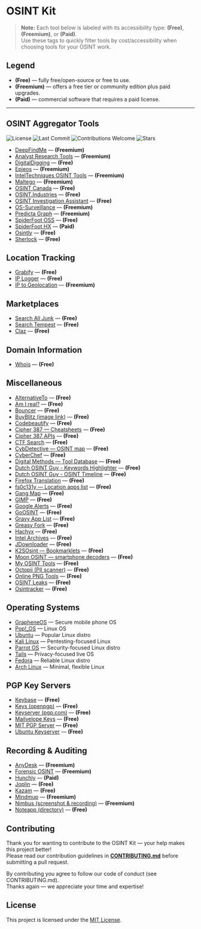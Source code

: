 # OSINT Kit

> **Note:** Each tool below is labeled with its accessibility type: **(Free)**, **(Freemium)**, or **(Paid)**.  
> Use these tags to quickly filter tools by cost/accessibility when choosing tools for your OSINT work.

## Legend
- **(Free)** — fully free/open-source or free to use.
- **(Freemium)** — offers a free tier or community edition plus paid upgrades.
- **(Paid)** — commercial software that requires a paid license.

---

## OSINT Aggregator Tools
![License](https://img.shields.io/github/license/your-username/your-repo-name)
![Last Commit](https://img.shields.io/github/last-commit//your-username/your-repo-name)
![Contributions Welcome](https://img.shields.io/badge/contributors-welcome-brightgreen.svg)
![Stars](https://img.shields.io/github/stars/your-username/your-repo-name.svg)

- [DeepFindMe](https://www.deepfind.me/) — **(Freemium)**
- [Analyst Research Tools](https://analystresearchtools.com/) — **(Freemium)**
- [DigitalDigging](https://digitaldigging.org/osint/) — **(Free)**
- [Epieos](https://epieos.com/) — **(Freemium)**
- [IntelTechniques OSINT Tools](https://inteltechniques.com/tools/) — **(Freemium)**
- [Maltego](https://maltego.com/product-features/) — **(Freemium)**
- [OSINT Canada](https://www.osintcanada.com/home) — **(Free)**
- [OSINT.Industries](https://www.osint.industries/) — **(Free)**
- [OSINT Investigation Assistant](https://lambda.black/osint.html) — **(Free)**
- [OS-Surveillance](https://www.os-surveillance.io/) — **(Freemium)**
- [Predicta Graph](https://beta.predictagraph.com/) — **(Freemium)**
- [SpiderFoot OSS](https://github.com/smicallef/spiderfoot) — **(Free)**
- [SpiderFoot HX](https://login.hx.spiderfoot.net/signin?) — **(Paid)**
- [Osintly](https://osint.ly/) — **(Free)**
- [Sherlock](https://github.com/sherlock-project/sherlock) — **(Free)**

## Location Tracking
- [Grabify](https://grabify.link/) — **(Free)**
- [IP Logger](https://iplogger.org/) — **(Free)**
- [IP to Geolocation](https://ip2geolocation.com/) — **(Freemium)**

## Marketplaces
- [Search All Junk](http://searchalljunk.com/) — **(Free)**
- [Search Tempest](https://www.searchtempest.com/) — **(Free)**
- [Claz](https://claz.org/) — **(Free)**

## Domain Information
- [Whois](https://www.whois.com/) — **(Free)**

## Miscellaneous
- [AlternativeTo](https://alternativeto.net/) — **(Free)**
- [Am I real?](https://seintpl.github.io/AmIReal/) — **(Free)**
- [Bouncer](https://github.com/The-OSINT-Newsletter/bouncer) — **(Free)**
- [BuyBlitz (image link)](https://www.cqcore.uk/wp-content/uploads/2024/06/cropped-iStock-1470800989.jpg) — **(Free)**
- [Codebeautify](https://codebeautify.org/) — **(Free)**
- [Cipher 387 — Cheatsheets](https://github.com/cipher387/cheatsheets) — **(Free)**
- [Cipher 387 APIs](https://github.com/cipher387/API-s-for-OSINT) — **(Free)**
- [CTF Search](https://ctfsearch.hackmap.win/) — **(Free)**
- [CybDetective — OSINT map](https://cybdetective.com/osintmap/) — **(Free)**
- [CyberChef](https://gchq.github.io/CyberChef) — **(Free)**
- [Digital Methods — Tool Database](https://wiki.digitalmethods.net/Dmi/ToolDatabase) — **(Free)**
- [Dutch OSINT Guy - Keywords Highlighter](https://github.com/Dutchosintguy/keywords-highlight-bookmark/) — **(Free)**
- [Dutch OSINT Guy - OSINT Timeline](https://github.com/Dutchosintguy/OSINT-timeline) — **(Free)**
- [Firefox Translation](https://support.mozilla.org/en-US/kb/website-translation) — **(Free)**
- [fs0c131y — Location apps list](https://gist.github.com/fs0c131y/f498b21cba9ee23956fc7d7629262e9d) — **(Free)**
- [Gang Map](https://www.gangmap.com/) — **(Free)**
- [GIMP](https://www.gimp.org/) — **(Free)**
- [Google Alerts](https://www.google.com/alerts) — **(Free)**
- [GoOSINT](https://goosint.com/) — **(Free)**
- [Gravy App List](https://docs.google.com/spreadsheets/d/1Ukgd0gIWd9gpV6bOx2pcSHsVO6yIUqbjnlM4ewjO6Cs/edit?gid=1257088277#gid=1257088277) — **(Free)**
- [Greasy Fork](https://greasyfork.org/en/scripts) — **(Free)**
- [Hachyx](https://hackyx.io/) — **(Free)**
- [Intel Archives](https://intelligence.streamlit.app/) — **(Free)**
- [JDownloader](https://jdownloader.org/home/index) — **(Free)**
- [K2SOsint — Bookmarklets](https://github.com/K2SOsint/Bookmarklets) — **(Free)**
- [Moon OSINT — smartphone decoders](https://start.me/p/0PYlQd/decoding-smartphone-identifiers) — **(Free)**
- [My OSINT Tools](https://tools.myosint.training/) — **(Free)**
- [Octopii (PII scanner)](https://github.com/redhuntlabs/Octopii) — **(Free)**
- [Online PNG Tools](https://onlinepngtools.com/#tools) — **(Free)**
- [OSINT Leaks](https://osintleak.com/) — **(Free)**
- [Osintracker](https://www.osintracker.com/) — **(Free)**

## Operating Systems
- [GrapheneOS](https://grapheneos.org/) — Secure mobile phone OS
- [Pop!_OS](https://pop.system76.com/) — Linux OS
- [Ubuntu](https://ubuntu.com/download/desktop) — Popular Linux distro
- [Kali Linux](http://kali.org/get-kali/#kali-platforms) — Pentesting-focused Linux
- [Parrot OS](https://www.parrotsec.org/) — Security-focused Linux distro
- [Tails](https://tails.boum.org/) — Privacy-focused live OS
- [Fedora](https://getfedora.org/) — Reliable Linux distro
- [Arch Linux](https://archlinux.org/) — Minimal, flexible Linux

## PGP Key Servers
- [Keybase](https://keybase.io/) — **(Free)**
- [Keys (openpgp)](https://keys.openpgp.org/) — **(Free)**
- [Keyserver (pgp.com)](https://keyserver.pgp.com/vkd/GetWelcomeScreen.event) — **(Free)**
- [Mailvelope Keys](https://keys.mailvelope.com/manage.html) — **(Free)**
- [MIT PGP Server](https://pgp.mit.edu/) — **(Free)**
- [Ubuntu Keyserver](https://keyserver.ubuntu.com/) — **(Free)**

## Recording & Auditing
- [AnyDesk](https://anydesk.com/en) — **(Freemium)**
- [Forensic OSINT](https://www.forensicosint.com/) — **(Freemium)**
- [Hunchly](https://hunch.ly/) — **(Paid)**
- [Joplin](https://joplinapp.org/) — **(Free)**
- [Kazam](https://github.com/henrywoo/kazam) — **(Free)**
- [Mindmup](https://mindmup.com/) — **(Freemium)**
- [Nimbus (screenshot & recording)](https://chrome.google.com/webstore/detail/nimbus-screenshot-screen/bpconcjcammlapcogcnnelfmaeghhagj?hl=en) — **(Freemium)**
- [Noteapp (directory)](https://noteapps.info/) — **(Free)**

## Contributing
Thank you for wanting to contribute to the OSINT Kit — your help makes this project better!  
Please read our contribution guidelines in **[CONTRIBUTING.md](./CONTRIBUTING.md)** before submitting a pull request.

By contributing you agree to follow our code of conduct (see CONTRIBUTING.md).  
Thanks again — we appreciate your time and expertise!

## License
This project is licensed under the [MIT License](https://opensource.org/licenses/MIT).
